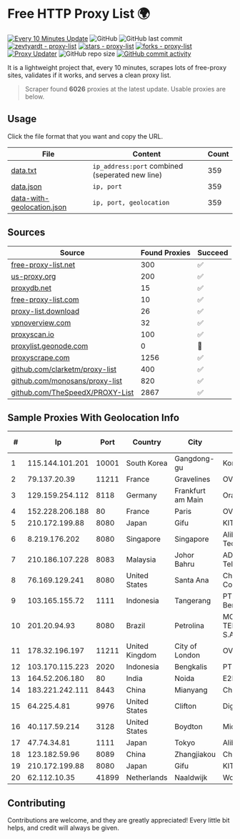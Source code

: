
# Free HTTP Proxy List 🌍

[![Every 10 Minutes Update](https://github.com/mertguvencli/http-proxy-list/actions/workflows/main.yml/badge.svg?branch=main)](https://github.com/mertguvencli/http-proxy-list/actions/workflows/main.yml)
![GitHub](https://img.shields.io/github/license/mertguvencli/http-proxy-list)
![GitHub last commit](https://img.shields.io/github/last-commit/mertguvencli/http-proxy-list)
[![zevtyardt - proxy-list](https://img.shields.io/static/v1?label=zevtyardt&message=proxy-list&color=blue&logo=github)](https://github.com/zevtyardt/proxy-list "Go to GitHub repo")
[![stars - proxy-list](https://img.shields.io/github/stars/zevtyardt/proxy-list?style=social)](https://github.com/zevtyardt/proxy-list)
[![forks - proxy-list](https://img.shields.io/github/forks/zevtyardt/proxy-list?style=social)](https://github.com/zevtyardt/proxy-list)
[![Proxy Updater](https://github.com/zevtyardt/proxy-list/workflows/Proxy%20Updater/badge.svg)](https://github.com/zevtyardt/proxy-list/actions?query=workflow:"Proxy+Updater")
![GitHub repo size](https://img.shields.io/github/repo-size/zevtyardt/proxy-list)
[![GitHub commit activity](https://img.shields.io/github/commit-activity/m/zevtyardt/proxy-list?logo=commits)](https://github.com/zevtyardt/proxy-list/commits/main)

It is a lightweight project that, every 10 minutes, scrapes lots of free-proxy sites, validates if it works, and serves a clean proxy list.

> Scraper found **6026** proxies at the latest update. Usable proxies are below.

## Usage

Click the file format that you want and copy the URL.

|File|Content|Count|
|----|-------|-----|
|[data.txt](https://raw.githubusercontent.com/mertguvencli/http-proxy-list/main/proxy-list/data.txt)|`ip_address:port` combined (seperated new line)|359|
|[data.json](https://raw.githubusercontent.com/mertguvencli/http-proxy-list/main/proxy-list/data.json)|`ip, port`|359|
|[data-with-geolocation.json](https://raw.githubusercontent.com/mertguvencli/http-proxy-list/main/proxy-list/data-with-geolocation.json)|`ip, port, geolocation`|359|

## Sources

|Source|Found Proxies|Succeed|
|------|-------------|-------|
|[free-proxy-list.net](https://free-proxy-list.net)|300|✅|
|[us-proxy.org](https://www.us-proxy.org)|200|✅|
|[proxydb.net](http://proxydb.net)|15|✅|
|[free-proxy-list.com](https://free-proxy-list.com/?page=&port=&type%5B%5D=http&type%5B%5D=https&up_time=0&search=Search)|10|✅|
|[proxy-list.download](https://www.proxy-list.download/HTTP)|26|✅|
|[vpnoverview.com](https://vpnoverview.com/privacy/anonymous-browsing/free-proxy-servers)|32|✅|
|[proxyscan.io](https://www.proxyscan.io)|100|✅|
|[proxylist.geonode.com](https://proxylist.geonode.com/api/proxy-list?limit=300&page=1&sort_by=lastChecked&sort_type=desc&protocols=http,https)|0|🚫|
|[proxyscrape.com](https://api.proxyscrape.com/v2/?request=displayproxies&protocol=http&timeout=10000&country=all&ssl=all&anonymity=all)|1256|✅|
|[github.com/clarketm/proxy-list](https://raw.githubusercontent.com/clarketm/proxy-list/master/proxy-list-raw.txt)|400|✅|
|[github.com/monosans/proxy-list](https://raw.githubusercontent.com/monosans/proxy-list/main/proxies/http.txt)|820|✅|
|[github.com/TheSpeedX/PROXY-List](https://raw.githubusercontent.com/TheSpeedX/PROXY-List/master/http.txt)|2867|✅|


## Sample Proxies With Geolocation Info

|#|Ip|Port|Country|City|Internet Service Provider|
|-|--|----|-------|----|-------------------------|
|1|115.144.101.201|10001|South Korea|Gangdong-gu|Korea Telecom|
|2|79.137.20.39|11211|France|Gravelines|OVH SAS|
|3|129.159.254.112|8118|Germany|Frankfurt am Main|Oracle Corporation|
|4|152.228.206.188|80|France|Paris|OVH SAS|
|5|210.172.199.88|8080|Japan|Gifu|KITAGATA|
|6|8.219.176.202|8080|Singapore|Singapore|Alibaba (US) Technology Co., Ltd.|
|7|210.186.107.228|8083|Malaysia|Johor Bahru|ADSL Streamyx Telekom Malaysia|
|8|76.169.129.241|8080|United States|Santa Ana|Charter Communications|
|9|103.165.155.72|1111|Indonesia|Tangerang|PT Jaringan Keluarga Bersama|
|10|201.20.94.93|8080|Brazil|Petrolina|MOB SERVICOS DE TELECOMUNICACOES S.A.|
|11|178.32.196.197|11211|United Kingdom|City of London|OVH ISP|
|12|103.170.115.223|2020|Indonesia|Bengkalis|PT Mega Data Akses|
|13|164.52.206.180|80|India|Noida|E2E Networks Limited|
|14|183.221.242.111|8443|China|Mianyang|China Mobile|
|15|64.225.4.81|9976|United States|Clifton|DigitalOcean, LLC|
|16|40.117.59.214|3128|United States|Boydton|Microsoft Corporation|
|17|47.74.34.81|1111|Japan|Tokyo|Alibaba.com LLC|
|18|123.182.59.96|8089|China|Zhangjiakou|Chinanet|
|19|210.172.199.88|8080|Japan|Gifu|KITAGATA|
|20|62.112.10.35|41899|Netherlands|Naaldwijk|WorldStream B.V.|



## Contributing

Contributions are welcome, and they are greatly appreciated! Every
little bit helps, and credit will always be given.

